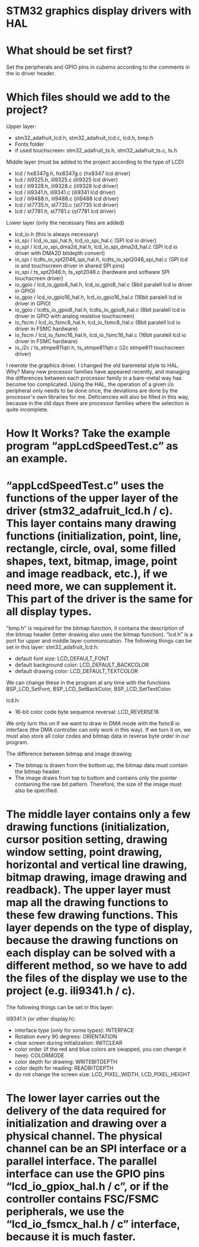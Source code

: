 # STM32 graphics display drivers with HAL

# What should be set first?
Set the peripherals and GPIO pins in cubemx according to the comments in the io driver header.

# Which files should we add to the project?

Upper layer:
- stm32_adafruit_lcd.h, stm32_adafruit_lcd.c, lcd.h, bmp.h
- Fonts folder
- if used touchscreen: stm32_adafruit_ts.h, stm32_adafruit_ts.c, ts.h

Middle layer (must be added to the project according to the type of LCD)
- lcd / hx8347g.h, hx8347g.c (hx8347 lcd driver)
- lcd / ili9325.h, ili9325.c (ili9325 lcd driver)
- lcd / ili9328.h, ili9328.c (ili9328 lcd driver)
- lcd / ili9341.h, ili9341.c (ili9341 lcd driver)
- lcd / ili9488.h, ili9488.c (ili9488 lcd driver)
- lcd / st7735.h, st7735.c (st7735 lcd driver)
- lcd / st7781.h, st7781.c (st7781 lcd driver)

Lower layer (only the necessary files are added)
- lcd_io.h (this is always necessary)
- io_spi / lcd_io_spi_hal.h, lcd_io_spi_hal.c (SPI lcd io driver)
- io_spi / lcd_io_spi_dma2d_hal.h, lcd_io_spi_dma2d_hal.c (SPI lcd io driver with DMA2D bitdepth convert)
- io_spi / lcdts_io_xpt2046_spi_hal.h, lcdts_io_xpt2046_spi_hal.c (SPI lcd io and touchscreen driver in shared SPI pins)
- io_spi / ts_xpt2046.h, ts_xpt2046.c (hardware and software SPI touchscreen driver)
- io_gpio / lcd_io_gpio8_hal.h, lcd_io_gpio8_hal.c (8bit paralell lcd io driver in GPIO)
- io_gpio / lcd_io_gpio16_hal.h, lcd_io_gpio16_hal.c (16bit paralell lcd io driver in GPIO)
- io_gpio / lcdts_io_gpio8_hal.h, lcdts_io_gpio8_hal.c (8bit paralell lcd io driver in GPIO with analog resistive touchscreen)
- io_fscm / lcd_io_fsmc8_hal.h, lcd_io_fsmc8_hal.c (8bit paralell lcd io driver in FSMC hardware)
- io_fscm / lcd_io_fsmc16_hal.h, lcd_io_fsmc16_hal.c (16bit paralell lcd io driver in FSMC hardware)
- io_i2c / ts_stmpe811qtr.h, ts_stmpe811qtr.c (i2c stmpe811 touchscreen driver)

I rewrote the graphics driver. I changed the old baremetal style to HAL. Why? Many new processor families have appeared recently, and managing the differences between each processor family in a bare-metal way has become too complicated. Using the HAL, the operation of a given i/o peripheral only needs to be done once, the deviations are done by the processor's own libraries for me. Deficiencies will also be filled in this way, because in the old days there are processor families where the selection is quite incomplete.

# How It Works? Take the example program “appLcdSpeedTest.c” as an example.
# “appLcdSpeedTest.c” uses the functions of the upper layer of the driver (stm32_adafruit_lcd.h / c). This layer contains many drawing functions (initialization, point, line, rectangle, circle, oval, some filled shapes, text, bitmap, image, point and image readback, etc.), if we need more, we can supplement it. This part of the driver is the same for all display types.
"bmp.h" is required for the bitmap function, it contains the description of the bitmap header (letter drawing also uses the bitmap function).
“lcd.h” is a port for upper and middle layer communication.
The following things can be set in this layer:
stm32_adafruit_lcd.h:
- default font size: LCD_DEFAULT_FONT
- default background color: LCD_DEFAULT_BACKCOLOR
- default drawing color: LCD_DEFAULT_TEXTCOLOR

We can change these in the program at any time with the functions BSP_LCD_SetFont, BSP_LCD_SetBackColor, BSP_LCD_SetTextColor.

lcd.h:
- 16-bit color code byte sequence reversal: LCD_REVERSE16

We only turn this on if we want to draw in DMA mode with the fsmc8 io interface (the DMA controller can only work in this way). If we turn it on, we must also store all color codes and bitmap data in reverse byte order in our program.

The difference between bitmap and image drawing:
- The bitmap is drawn from the bottom up, the bitmap data must contain the bitmap header.
- The image draws from top to bottom and contains only the pointer containing the raw bit pattern. Therefore, the size of the image must also be specified.

# The middle layer contains only a few drawing functions (initialization, cursor position setting, drawing window setting, point drawing, horizontal and vertical line drawing, bitmap drawing, image drawing and readback). The upper layer must map all the drawing functions to these few drawing functions. This layer depends on the type of display, because the drawing functions on each display can be solved with a different method, so we have to add the files of the display we use to the project (e.g. ili9341.h / c).

The following things can be set in this layer:

ili9341.h (or other display.h):
- interface type (only for some types): INTERFACE
- Rotation every 90 degrees: ORIENTATION
- clear screen during initialization: INITCLEAR
- color order (if the red and blue colors are swapped, you can change it here): COLORMODE
- color depth for drawing: WRITEBITDEPTH
- color depth for reading: READBITDEPTH
- do not change the screen size: LCD_PIXEL_WIDTH, LCD_PIXEL_HEIGHT

# The lower layer carries out the delivery of the data required for initialization and drawing over a physical channel. The physical channel can be an SPI interface or a parallel interface. The parallel interface can use the GPIO pins “lcd_io_gpiox_hal.h / c”, or if the controller contains FSC/FSMC peripherals, we use the “lcd_io_fsmcx_hal.h / c” interface, because it is much faster.
